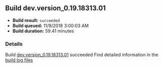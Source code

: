 ## Build dev.version_0.19.18313.01
- **Build result:** `succeeded`
- **Build queued:** 11/9/2018 3:00:03 AM
- **Build duration:** 59.41 minutes
### Details
Build [dev.version_0.19.18313.01](https://winappstudio.visualstudio.com/web/build.aspx?pcguid=a4ef43be-68ce-4195-a619-079b4d9834c2&builduri=vstfs%3a%2f%2f%2fBuild%2fBuild%2f26551) succeeded
Find detailed information in the [build log files](https://uwpctdiags.blob.core.windows.net/buildlogs/dev.version_0.19.18313.01_logs.zip)
